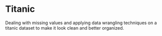 # Titanic
Dealing with missing values and applying data wrangling techniques on a titanic dataset
to make it look clean and better organized. 
